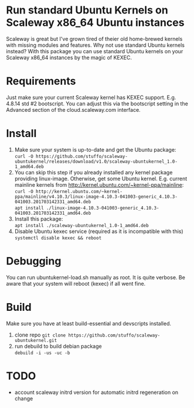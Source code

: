 Run standard Ubuntu Kernels on Scaleway x86_64 Ubuntu instances
===============================================================

Scaleway is great but I've grown tired of theier old home-brewed kernels with
missing modules and features. Why not use standard Ubuntu kernels instead? 
With this package you can use standard Ubuntu kernels on your Scaleway x86_64
instances by the magic of KEXEC. 

Requirements
============
Just make sure your current Scaleway kernel has KEXEC support. 
E.g. 4.8.14 std #2 bootscript. You can adjust this via the 
bootscript setting in the Advanced section of the cloud.scaleway.com interface.

Install
=======
1. Make sure your system is up-to-date and get the Ubuntu package:  
   ``curl -O https://github.com/stuffo/scaleway-ubuntukernel/releases/download/v1.0/scaleway-ubuntukernel_1.0-1_amd64.deb ``
2. You can skip this step if you already installed any kernel package providing linux-image. 
   Otherwise, get some Ubuntu kernel. E.g. current mainline kernels from http://kernel.ubuntu.com/~kernel-ppa/mainline:  
   ``curl -O http://kernel.ubuntu.com/~kernel-ppa/mainline/v4.10.3/linux-image-4.10.3-041003-generic_4.10.3-041003.201703142331_amd64.deb``  
   ``apt install ./linux-image-4.10.3-041003-generic_4.10.3-041003.201703142331_amd64.deb ``
3. Install this package:  
   ``apt install ./scaleway-ubuntukernel_1.0-1_amd64.deb ``
4. Disable Ubuntu kexec service (required as it is incompatible with this)  
   `` systemctl disable kexec && reboot ``

Debugging
=========
You can run ubuntukernel-load.sh manually as root. It is quite verbose. Be 
aware that your system will reboot (kexec) if all went fine.

Build
=====
Make sure you have at least build-essential and devscripts installed.

1. clone repo ``git clone https://github.com/stuffo/scaleway-ubuntukernel.git``
2. run debuild to build debian package  
   ``debuild -i -us -uc -b``

TODO
====
* account scaleway initrd version for automatic initrd regeneration on change


